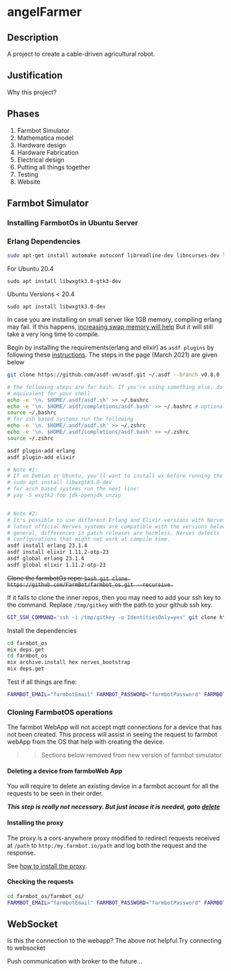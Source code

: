 # angelFarmer

## Description
A project to create a cable-driven agricultural robot.

## Justification
Why this project?

## Phases
1. Farmbot Simulator
2. Mathematica model
3. Hardware design
4. Hardware Fabrication
5. Electrical design
6. Putting all things together
7. Testing
8. Website

## Farmbot Simulator

### Installing FarmbotOs in Ubuntu Server


### Erlang Dependencies

```bash
sudo apt-get install automake autoconf libreadline-dev libncurses-dev libssl-dev libyaml-dev libxslt-dev libffi-dev libtool unixodbc-dev  libgl1-mesa-dev  libglu1-mesa-dev libssh-dev xsltproc fop libxml2-utils
```

For Ubuntu 20.4
```
sudo apt install libwxgtk3.0-gtk3-dev
```

Ubuntu Versions < 20.4
```
sudo apt install libwxgtk3.0-dev
```

In case you are installing on small server like 1GB memory, compiling erlang may fail. If this happens, [increasing swap memory will help](https://linuxhandbook.com/increase-swap-ubuntu/) But it will still take a very long time to compile.

Begin by installing the requirements(erlang and elixir) as `asdf plugins` by following these [instructions](https://hexdocs.pm/nerves/installation.html#Linux). The steps in the page (March 2021) are given below 



```bash
git clone https://github.com/asdf-vm/asdf.git ~/.asdf --branch v0.8.0

# The following steps are for bash. If you’re using something else, do the
# equivalent for your shell.
echo -e '\n. $HOME/.asdf/asdf.sh' >> ~/.bashrc
echo -e '\n. $HOME/.asdf/completions/asdf.bash' >> ~/.bashrc # optional
source ~/.bashrc
# for zsh based systems run the following
echo -e '\n. $HOME/.asdf/asdf.sh' >> ~/.zshrc
echo -e '\n. $HOME/.asdf/completions/asdf.bash' >> ~/.zshrc
source ~/.zshrc

asdf plugin-add erlang
asdf plugin-add elixir

# Note #1:
# If on Debian or Ubuntu, you'll want to install wx before running the next line:
# sudo apt install libwxgtk3.0-dev
# for arch based systems run the next line:
# yay -S wxgtk2 fop jdk-openjdk unzip


# Note #2:
# It's possible to use different Erlang and Elixir versions with Nerves. The
# latest official Nerves systems are compatible with the versions below. In
# general, differences in patch releases are harmless. Nerves detects
# configurations that might not work at compile time.
asdf install erlang 23.1.4
asdf install elixir 1.11.2-otp-23
asdf global erlang 23.1.4
asdf global elixir 1.11.2-otp-23
```

~~Clone the farmbotOs repo: ```bash git clone https://github.com/FarmBot/farmbot_os.git --recursive ```~~

If it fails to clone the inner repos, then you may need to add your ssh key to the command. Replace `/tmp/gitkey` with the path to your github ssh key.
```bash
GIT_SSH_COMMAND='ssh -i /tmp/gitkey -o IdentitiesOnly=yes' git clone https://github.com/FarmBot/farmbot_os.git --recursive
```

Install the dependencies
```bash
cd farmbot_os
mix deps.get
cd farmbot_os
mix archive.install hex nerves_bootstrap
mix deps.get
```

Test if all things are fine:
```bash
FARMBOT_EMAIL="farmbotEmail" FARMBOT_PASSWORD="farmbotPassword" FARMBOT_SERVER="https://my.farm.bot" iex -S mix
```

### Cloning FarmbotOS operations

The farmbot WebApp will not accept mqtt connections for a device that has not been created. This process will assist in seeing the request to farmbot webApp from the OS that help with creating the device.


>> Sections below removed from new version of farmbot simulator

#### Deleting a device from farmboWeb App
You will require to delete an existing device in a farmbot account for all the requests to be seen in their order.

***This step is really not necessary. But just incase it is needed, goto [delete](http://your-simulator/#/delete)***

#### Installing the proxy
The proxy is a cors-anywhere proxy modified to redirect requests received at `/path` to `http:/my.farmbot.io/path` and log both the request and the response.

See [how to install the proxy](https://github.com/AngelFarmer/cors-escape).

#### Checking the requests

```bash
cd farmbot_os/farmbot_os/
FARMBOT_EMAIL="farmbotEmail" FARMBOT_PASSWORD="farmbotPassword" FARMBOT_SERVER="http://localhost:2000" iex -S mix
```

## WebSocket

Is this the connection to the webapp?
The above not helpful.Try connecting to websocket

Push communication with broker to the future...
